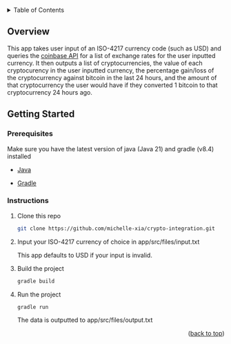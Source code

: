 <!-- Improved compatibility of back to top link: See: https://github.com/othneildrew/Best-README-Template/pull/73 -->
<a name="Cryptocurrency API Integration Project"></a>

<!-- TABLE OF CONTENTS -->
<details>
  <summary>Table of Contents</summary>
  <ol>
    <li>
      <a href="#about-the-project">Overview</a>
    </li>
    <li>
      <a href="#getting-started">Getting Started</a>
      <ul>
        <li><a href="#prerequisites">Prerequisites</a></li>
        <li><a href="#instructions">Instructions</a></li>
      </ul>
    </li>
  </ol>
</details>

<!-- ABOUT THE PROJECT -->
## Overview

This app takes user input of an ISO-4217 currency code (such as USD) and queries the [coinbase API](https://docs.cloud.coinbase.com/sign-in-with-coinbase/docs/api-exchange-rates) for a list of exchange rates for the user inputted currency. It then outputs a list of cryptocurrencies, the value of each cryptocurency in the user inputted currency, the percentage gain/loss of the cryptocurrency against bitcoin in the last 24 hours, and the amount of that cryptocurrency the user would have if they converted 1 bitcoin to that cryptocurrency 24 hours ago.

<!-- GETTING STARTED -->
## Getting Started

### Prerequisites

Make sure you have the latest version of java (Java 21) and gradle (v8.4) installed

* [Java](https://www.oracle.com/java/technologies/downloads/)

* [Gradle](https://gradle.org/releases/)

### Instructions

1. Clone this repo
   ```sh
   git clone https://github.com/michelle-xia/crypto-integration.git
   ```
2. Input your ISO-4217 currency of choice in app/src/files/input.txt

   This app defaults to USD if your input is invalid.

3. Build the project
   ```sh
   gradle build
   ```
4. Run the project
   ```sh
   gradle run
   ```
   The data is outputted to app/src/files/output.txt

<p align="right">(<a href="#readme-top">back to top</a>)</p>

<!-- MARKDOWN LINKS & IMAGES -->
<!-- https://www.markdownguide.org/basic-syntax/#reference-style-links -->
[contributors-shield]: https://img.shields.io/github/contributors/github_username/repo_name.svg?style=for-the-badge
[contributors-url]: https://github.com/github_username/repo_name/graphs/contributors
[forks-shield]: https://img.shields.io/github/forks/github_username/repo_name.svg?style=for-the-badge
[forks-url]: https://github.com/github_username/repo_name/network/members
[stars-shield]: https://img.shields.io/github/stars/github_username/repo_name.svg?style=for-the-badge
[stars-url]: https://github.com/github_username/repo_name/stargazers
[issues-shield]: https://img.shields.io/github/issues/github_username/repo_name.svg?style=for-the-badge
[issues-url]: https://github.com/github_username/repo_name/issues
[license-shield]: https://img.shields.io/github/license/github_username/repo_name.svg?style=for-the-badge
[license-url]: https://github.com/github_username/repo_name/blob/master/LICENSE.txt
[linkedin-shield]: https://img.shields.io/badge/-LinkedIn-black.svg?style=for-the-badge&logo=linkedin&colorB=555
[linkedin-url]: https://linkedin.com/in/linkedin_username
[product-screenshot]: images/screenshot.png
[Next.js]: https://img.shields.io/badge/next.js-000000?style=for-the-badge&logo=nextdotjs&logoColor=white
[Next-url]: https://nextjs.org/
[React.js]: https://img.shields.io/badge/React-20232A?style=for-the-badge&logo=react&logoColor=61DAFB
[React-url]: https://reactjs.org/
[Vue.js]: https://img.shields.io/badge/Vue.js-35495E?style=for-the-badge&logo=vuedotjs&logoColor=4FC08D
[Vue-url]: https://vuejs.org/
[Angular.io]: https://img.shields.io/badge/Angular-DD0031?style=for-the-badge&logo=angular&logoColor=white
[Angular-url]: https://angular.io/
[Svelte.dev]: https://img.shields.io/badge/Svelte-4A4A55?style=for-the-badge&logo=svelte&logoColor=FF3E00
[Svelte-url]: https://svelte.dev/
[Laravel.com]: https://img.shields.io/badge/Laravel-FF2D20?style=for-the-badge&logo=laravel&logoColor=white
[Laravel-url]: https://laravel.com
[Bootstrap.com]: https://img.shields.io/badge/Bootstrap-563D7C?style=for-the-badge&logo=bootstrap&logoColor=white
[Bootstrap-url]: https://getbootstrap.com
[JQuery.com]: https://img.shields.io/badge/jQuery-0769AD?style=for-the-badge&logo=jquery&logoColor=white
[JQuery-url]: https://jquery.com 
